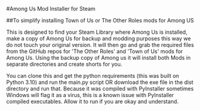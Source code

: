 #Among Us Mod Installer for Steam

##To simplify installing Town of Us or The Other Roles mods for Among US

This is designed to find your Steam Library where Among Us is installed, make a copy of Among Us for backup and modding purposes this way we do not touch your original version. 
It will then go and grab the required files from the GitHub repos for 'The Other Roles' and 'Town of Us' mods for Among Us.
Using the backup copy of Among us it will install both Mods in separate directories and create shorts for you. 

You can clone this and get the python requirements (this was built on Python 3.10) and run the main.py script OR download the exe file in the dist directory and run that. 
Because it was compiled with PyInstaller sometimes Windows will flag it as a virus, this is a known issue with PyInstaller compiled executables. Allow it to run if you are okay and understand. 

